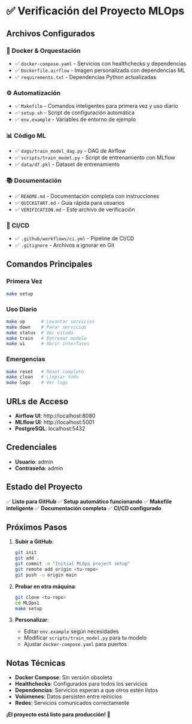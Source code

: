 # ✅ Verificación del Proyecto MLOps

## Archivos Configurados

### 🐳 Docker & Orquestación
- ✅ `docker-compose.yaml` - Servicios con healthchecks y dependencias
- ✅ `Dockerfile.airflow` - Imagen personalizada con dependencias ML
- ✅ `requirements.txt` - Dependencias Python actualizadas

### ⚙️ Automatización
- ✅ `Makefile` - Comandos inteligentes para primera vez y uso diario
- ✅ `setup.sh` - Script de configuración automática
- ✅ `env.example` - Variables de entorno de ejemplo

### 📊 Código ML
- ✅ `dags/train_model_dag.py` - DAG de Airflow
- ✅ `scripts/train_model.py` - Script de entrenamiento con MLflow
- ✅ `data/df.pkl` - Dataset de entrenamiento

### 📚 Documentación
- ✅ `README.md` - Documentación completa con instrucciones
- ✅ `QUICKSTART.md` - Guía rápida para usuarios
- ✅ `VERIFICATION.md` - Este archivo de verificación

### 🔧 CI/CD
- ✅ `.github/workflows/ci.yml` - Pipeline de CI/CD
- ✅ `.gitignore` - Archivos a ignorar en Git

## Comandos Principales

### Primera Vez
```bash
make setup
```

### Uso Diario
```bash
make up      # Levantar servicios
make down    # Parar servicios
make status  # Ver estado
make train   # Entrenar modelo
make ui      # Abrir interfaces
```

### Emergencias
```bash
make reset   # Reset completo
make clean   # Limpiar todo
make logs    # Ver logs
```

## URLs de Acceso

- **Airflow UI**: http://localhost:8080
- **MLflow UI**: http://localhost:5001
- **PostgreSQL**: localhost:5432

## Credenciales

- **Usuario**: admin
- **Contraseña**: admin

## Estado del Proyecto

✅ **Listo para GitHub**
✅ **Setup automático funcionando**
✅ **Makefile inteligente**
✅ **Documentación completa**
✅ **CI/CD configurado**

## Próximos Pasos

1. **Subir a GitHub**:
   ```bash
   git init
   git add .
   git commit -m "Initial MLOps project setup"
   git remote add origin <tu-repo>
   git push -u origin main
   ```

2. **Probar en otra máquina**:
   ```bash
   git clone <tu-repo>
   cd MLOps1
   make setup
   ```

3. **Personalizar**:
   - Editar `env.example` según necesidades
   - Modificar `scripts/train_model.py` para tu modelo
   - Ajustar `docker-compose.yaml` para puertos

## Notas Técnicas

- **Docker Compose**: Sin versión obsoleta
- **Healthchecks**: Configurados para todos los servicios
- **Dependencias**: Servicios esperan a que otros estén listos
- **Volúmenes**: Datos persisten entre reinicios
- **Redes**: Servicios comunicados correctamente

**¡El proyecto está listo para producción! 🚀**
